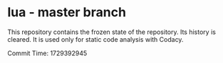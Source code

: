# lua - master branch

This repository contains the frozen state of the repository.
Its history is cleared. It is used only for static code
analysis with Codacy.

Commit Time: 1729392945